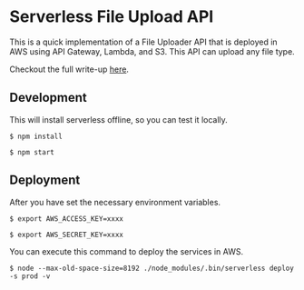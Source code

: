 # Serverless File Upload API

This is a quick implementation of a File Uploader API that is deployed in AWS using API Gateway, Lambda, and S3. This API can upload any file type.

Checkout the full write-up [here](https://www.vynci.dev/posts/file-uploader-using-aws-s3-api-gateway-lambda).

## Development

This will install serverless offline, so you can test it locally.

`$ npm install`

`$ npm start`

## Deployment

After you have set the necessary environment variables.

`$ export AWS_ACCESS_KEY=xxxx`

`$ export AWS_SECRET_KEY=xxxx`

You can execute this command to deploy the services in AWS.

`$ node --max-old-space-size=8192 ./node_modules/.bin/serverless deploy -s prod -v`
